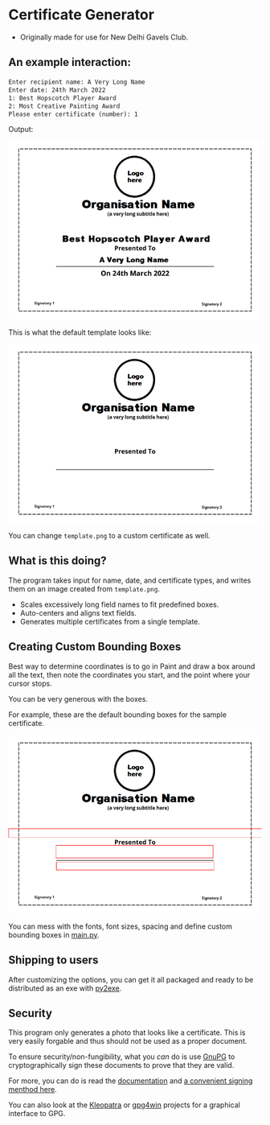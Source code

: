 # Certificate Generator

- Originally made for use for New Delhi Gavels Club.

## An example interaction:
```
Enter recipient name: A Very Long Name
Enter date: 24th March 2022
1: Best Hopscotch Player Award
2: Most Creative Painting Award
Please enter certificate (number): 1
```

Output:

![Sample certificate](A_Very_Long_Name_Best_Hopscotch_Player_Award_On_24th_March_2022.png)

This is what the default template looks like:

![Defaullt Template](template.png)

You can change `template.png` to a custom certificate as well.

## What is this doing?

The program takes input for name, date, and certificate types, and writes them on an image created from `template.png`.

- Scales excessively long field names to fit predefined boxes.
- Auto-centers and aligns text fields.
- Generates multiple certificates from a single template.

## Creating Custom Bounding Boxes

Best way to determine coordinates is to go
in Paint and draw a box around all the text, then note the coordinates you start,
and the point where your cursor stops.

You can be very generous with the boxes.

For example, these are the default bounding boxes for the sample certificate.

![Image with bounding boxes for text](box_illustration.png)

You can mess with the fonts, font sizes, spacing and define custom bounding boxes in [main.py](main.py).

## Shipping to users
After customizing the options, you can get it all packaged and ready to be distributed as an exe with [py2exe](https://www.py2exe.org/index.cgi/Tutorial).

## Security

This program only generates a photo that looks like a certificate. This is very easily forgable and thus should not be used as a proper document.

To ensure security/non-fungibility, what you _can_ do is use [GnuPG](https://www.gnupg.org/) to cryptographically sign these documents to prove that they are valid.

For more, you can do is read the [documentation](https://www.gnupg.org/gph/en/manual/c14.html) and [ a convenient signing menthod here](https://www.gnupg.org/gph/en/manual/x135.html#AEN160).

You can also look at the [Kleopatra](https://www.openpgp.org/software/kleopatra/) or [gpg4win](https://www.gpg4win.org/) projects for a graphical interface to GPG.
